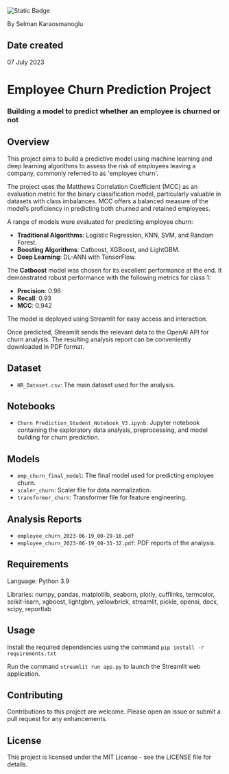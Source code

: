 ![Static Badge](https://img.shields.io/badge/python-3.10-blue)

By Selman Karaosmanoglu

## Date created
07 July 2023

# Employee Churn Prediction Project
### Building a model to predict whether an employee is churned or not

## Overview
This project aims to build a predictive model using machine learning and deep learning algorithms to assess the risk of employees leaving a company, commonly referred to as 'employee churn'.

The project uses the Matthews Correlation Coefficient (MCC) as an evaluation metric for the binary classification model, particularly valuable in datasets with class imbalances. MCC offers a balanced measure of the model’s proficiency in predicting both churned and retained employees.

A range of models were evaluated for predicting employee churn:

- **Traditional Algorithms**: Logistic Regression, KNN, SVM, and Random Forest.
- **Boosting Algorithms**: Catboost, XGBoost, and LightGBM.
- **Deep Learning**: DL-ANN with TensorFlow.

The **Catboost** model was chosen for its excellent performance at the end. It demonstrated robust performance with the following metrics for class 1:
- **Precision**: 0.98
- **Recall**: 0.93
- **MCC**: 0.942

The model is deployed using Streamlit for easy access and interaction.

Once predicted, Streamlit sends the relevant data to the OpenAI API for churn analysis. The resulting analysis report can be conveniently downloaded in PDF format.

## Dataset
- `HR_Dataset.csv`: The main dataset used for the analysis.

## Notebooks
- `Churn Prediction_Student_Notebook_V3.ipynb`: Jupyter notebook containing the exploratory data analysis, preprocessing, and model building for churn prediction.

## Models
- `emp_churn_final_model`: The final model used for predicting employee churn.
- `scaler_churn`: Scaler file for data normalization.
- `transformer_churn`: Transformer file for feature engineering.

## Analysis Reports
- `employee_churn_2023-06-19_00-29-16.pdf`
- `employee_churn_2023-06-19_00-31-32.pdf`: PDF reports of the analysis.

## Requirements

Language: Python 3.9

Libraries: numpy, pandas, matplotlib, seaborn, plotly, cufflinks, termcolor, scikit-learn, xgboost, lightgbm, yellowbrick, streamlit, pickle, openai, docx, scipy, reportlab

## Usage
Install the required dependencies using the command `pip install -r requirements.txt`

Run the command `streamlit run app.py` to launch the Streamlit web application.

## Contributing
Contributions to this project are welcome. Please open an issue or submit a pull request for any enhancements.

## License
This project is licensed under the MIT License - see the LICENSE file for details.
